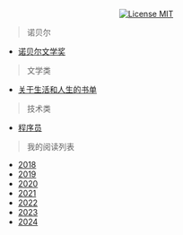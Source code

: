 <p align="center">
  <a href="https://www.skillnull.com"><img src="https://skillnull.com/others/images/brand/MIT.svg" alt="License MIT"></a>
</p>

> 诺贝尔
* [诺贝尔文学奖](/Nobel/literature.md)

> 文学类
* [关于生活和人生的书单](/Literature/life.md)

> 技术类
* [程序员](/Technology/programmer.md)

> 我的阅读列表
* [2018](/MyReadList/2018.md)
* [2019](/MyReadList/2019.md)
* [2020](/MyReadList/2020.md)
* [2021](/MyReadList/2021.md)
* [2022](/MyReadList/2022.md)
* [2023](/MyReadList/2023.md)
* [2024](/MyReadList/2024.md)
